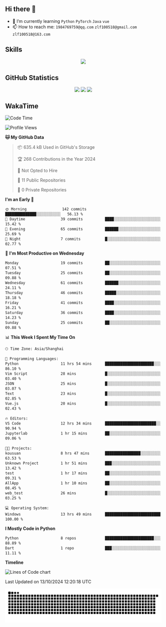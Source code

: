 ## Hi there 👋

- 🌱 I’m currently learning `Python` `PyTorch` `Java` `vue`
- 📫 How to reach me: `1984769759@qq.com` `zlf100518@gmail.com` `zlf100518@163.com`

## Skills
<div align="center"> <img src="https://skillicons.dev/icons?i=python,linux,git,github,html,css,js" /> </div>

## GitHub Statistics

<div align="center">
  <img src="https://github-readme-stats.vercel.app/api?username=mrcchenfeng&show_icons=true&theme=tokyonight" />
  <img src="https://github-readme-stats.vercel.app/api/top-langs/?username=mrcchenfeng&show_icons=true&theme=tokyonight" />
  <img src="https://github-readme-activity-graph.vercel.app/graph?username=mrcchenfeng&theme=xcode" />
</div>

## WakaTime

<!--START_SECTION:waka-->
![Code Time](http://img.shields.io/badge/Code%20Time-158%20hrs%2055%20mins-blue)

![Profile Views](http://img.shields.io/badge/Profile%20Views-0-blue)

**🐱 My GitHub Data** 

> 📦 635.4 kB Used in GitHub's Storage 
 > 
> 🏆 268 Contributions in the Year 2024
 > 
> 🚫 Not Opted to Hire
 > 
> 📜 11 Public Repositories 
 > 
> 🔑 0 Private Repositories 
 > 
**I'm an Early 🐤** 

```text
🌞 Morning                142 commits         ██████████████░░░░░░░░░░░   56.13 % 
🌆 Daytime                39 commits          ████░░░░░░░░░░░░░░░░░░░░░   15.42 % 
🌃 Evening                65 commits          ██████░░░░░░░░░░░░░░░░░░░   25.69 % 
🌙 Night                  7 commits           █░░░░░░░░░░░░░░░░░░░░░░░░   02.77 % 
```
📅 **I'm Most Productive on Wednesday** 

```text
Monday                   19 commits          ██░░░░░░░░░░░░░░░░░░░░░░░   07.51 % 
Tuesday                  25 commits          ██░░░░░░░░░░░░░░░░░░░░░░░   09.88 % 
Wednesday                61 commits          ██████░░░░░░░░░░░░░░░░░░░   24.11 % 
Thursday                 46 commits          █████░░░░░░░░░░░░░░░░░░░░   18.18 % 
Friday                   41 commits          ████░░░░░░░░░░░░░░░░░░░░░   16.21 % 
Saturday                 36 commits          ████░░░░░░░░░░░░░░░░░░░░░   14.23 % 
Sunday                   25 commits          ██░░░░░░░░░░░░░░░░░░░░░░░   09.88 % 
```


📊 **This Week I Spent My Time On** 

```text
🕑︎ Time Zone: Asia/Shanghai

💬 Programming Languages: 
Python                   11 hrs 54 mins      ██████████████████████░░░   86.10 % 
Vim Script               28 mins             █░░░░░░░░░░░░░░░░░░░░░░░░   03.40 % 
JSON                     25 mins             █░░░░░░░░░░░░░░░░░░░░░░░░   03.07 % 
Text                     23 mins             █░░░░░░░░░░░░░░░░░░░░░░░░   02.85 % 
Vue.js                   20 mins             █░░░░░░░░░░░░░░░░░░░░░░░░   02.43 % 

🔥 Editors: 
VS Code                  12 hrs 34 mins      ███████████████████████░░   90.94 % 
Jupyterlab               1 hr 15 mins        ██░░░░░░░░░░░░░░░░░░░░░░░   09.06 % 

🐱‍💻 Projects: 
kousuan                  8 hrs 47 mins       ████████████████░░░░░░░░░   63.53 % 
Unknown Project          1 hr 51 mins        ███░░░░░░░░░░░░░░░░░░░░░░   13.42 % 
test                     1 hr 17 mins        ██░░░░░░░░░░░░░░░░░░░░░░░   09.31 % 
AllApp                   1 hr 10 mins        ██░░░░░░░░░░░░░░░░░░░░░░░   08.45 % 
web_test                 26 mins             █░░░░░░░░░░░░░░░░░░░░░░░░   03.25 % 

💻 Operating System: 
Windows                  13 hrs 49 mins      █████████████████████████   100.00 % 
```

**I Mostly Code in Python** 

```text
Python                   8 repos             ██████████████████████░░░   88.89 % 
Dart                     1 repo              ███░░░░░░░░░░░░░░░░░░░░░░   11.11 % 
```



**Timeline**

![Lines of Code chart](https://raw.githubusercontent.com/mrcchenfeng/mrcchenfeng/main/assets/bar_graph.png)


 Last Updated on 13/10/2024 12:20:18 UTC
<!--END_SECTION:waka-->

<div align="center"><img src="./assets/github-snake-dark.svg" /></div>
